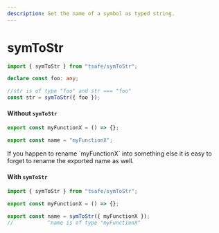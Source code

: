 ```yaml
---
description: Get the name of a symbol as typed string.
---
```


# symToStr

```typescript
import { symToStr } from "tsafe/symToStr";

declare const foo: any;

//str is of type "foo" and str === "foo"
const str = symToStr({ foo });
```

#### Without `symToStr`

```typescript
export const myFunctionX = () => {};

export const name = "myFunctionX";
```

If you happen to rename \`myFunctionX\` into something else it is easy to forget to rename the exported name as well.

#### With `symToStr`

```typescript
import { symToStr } from "tsafe/symToStr";

export const myFunctionX = () => {};

export const name = symToStr({ myFunctionX });
//           ^name is of type "myFunctionX"
```
